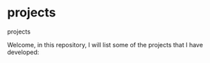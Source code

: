 # projects
projects

Welcome, in this repository, I will list some of the projects that I have developed:
